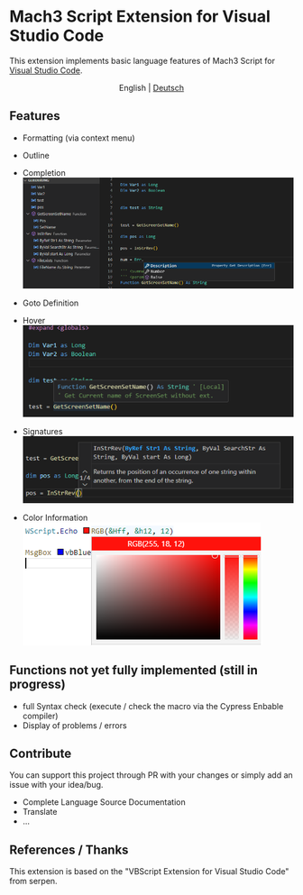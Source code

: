 # Mach3 Script Extension for Visual Studio Code
This extension implements basic language features of Mach3 Script for [Visual Studio Code](https://code.visualstudio.com/).

<p align="center">
  <span>English</span> | <a href="./README.de.md">Deutsch</a>
</p>

## Features
- Formatting (via context menu)

- Outline
- Completion
![Outline](https://github.com/CalDymos/M1S-VSCode/raw/master/assets/docs/Completion-And-Outline.png)

- Goto Definition

- Hover 
![Hover](https://github.com/CalDymos/M1S-VSCode/raw/master/assets/docs/Hover.png)

- Signatures
![Signature](https://github.com/CalDymos/M1S-VSCode/raw/master/assets/docs/Signature.png)

- Color Information
![ColorProvider](https://github.com/CalDymos/M1S-VSCode/raw/master/assets/docs/ColorProvider.png)

## Functions not yet fully implemented (still in progress)

- full Syntax check (execute / check the macro via the Cypress Enbable compiler)
- Display of problems / errors

## Contribute
You can support this project through PR with your changes or simply add an issue with your idea/bug.
- Complete Language Source Documentation
- Translate
- ...

## References / Thanks
This extension is based on the "VBScript Extension for Visual Studio Code" from serpen.
